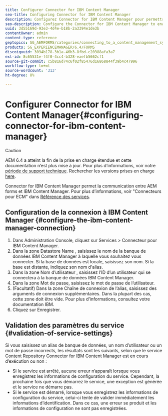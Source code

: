 ```yaml
---
title: Configurer Connector for IBM Content Manager
seo-title: Configuring Connector for IBM Content Manager
description: Configurez Connector for IBM Content Manager pour permettre la communication entre AEM forms et IBM Content Manager.
seo-description: Configure the Connector for IBM Content Manager to enable communication between AEM forms and IBM Content Manager.
uuid: 3d55169d-93e3-4d4e-b18b-2a3394e1de3b
contentOwner: admin
content-type: reference
geptopics: SG_AEMFORMS/categories/connecting_to_a_content_management_system
products: SG_EXPERIENCEMANAGER/6.4/FORMS
discoiquuid: 3094b178-3b1a-46b3-8fbd-c20388afa3a7
exl-id: 8c65531e-f4f0-4cc4-b328-eaefb5662cf1
source-git-commit: c5b816d74c6f02f85476d16868844f39b4c47996
workflow-type: tm+mt
source-wordcount: '313'
ht-degree: 8%

---
```


# Configurer Connector for IBM Content Manager{#configuring-connector-for-ibm-content-manager}

>[!CAUTION]
>
>AEM 6.4 a atteint la fin de la prise en charge étendue et cette documentation n’est plus mise à jour. Pour plus d’informations, voir notre [période de support technique](https://helpx.adobe.com/fr/support/programs/eol-matrix.html). Rechercher les versions prises en charge [here](https://experienceleague.adobe.com/docs/?lang=fr).

Connector for IBM Content Manager permet la communication entre AEM forms et IBM Content Manager. Pour plus d’informations, voir &quot;Connecteurs pour ECM&quot; dans [Référence des services](https://help.adobe.com/fr_FR/livecycle/11.0/Services/index.html).

## Configuration de la connexion à IBM Content Manager {#configure-the-ibm-content-manager-connection}

1. Dans Administration Console, cliquez sur Services > Connecteur pour IBM Content Manager.
1. Dans la zone Datastore Name , saisissez le nom de la banque de données IBM Content Manager à laquelle vous souhaitez vous connecter. Si la base de données est locale, saisissez son nom. Si la base est distante, indiquez son nom d&#39;alias.
1. Dans la zone Nom d’utilisateur , saisissez l’ID d’un utilisateur qui se connectera à la banque de données IBM Content Manager.
1. Dans la zone Mot de passe, saisissez le mot de passe de l’utilisateur.
1. (Facultatif) Dans la zone Chaîne de connexion de l’alias, saisissez des arguments de connexion supplémentaires. Dans la plupart des cas, cette zone doit être vide. Pour plus d’informations, consultez votre documentation IBM.
1. Cliquez sur Enregistrer.

## Validation des paramètres du service {#validation-of-service-settings}

Si vous saisissez un alias de banque de données, un nom d’utilisateur ou un mot de passe incorrects, les résultats sont les suivants, selon que le service Content Repository Connector for IBM Content Manager est en cours d’exécution ou non :

* Si le service est arrêté, aucune erreur n’apparaît lorsque vous enregistrez les informations de configuration du service. Cependant, la prochaine fois que vous démarrez le service, une exception est générée et le service ne démarre pas.
* Si le service est démarré, lorsque vous enregistrez les informations de configuration du service, celui-ci tente de valider immédiatement les informations d’identification. Dans ce cas, une erreur se produit et les informations de configuration ne sont pas enregistrées.
